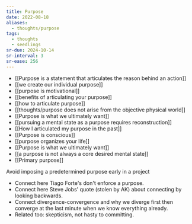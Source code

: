 ```yaml
---
title: Purpose
date: 2022-08-18
aliases:
  - thoughts/purpose
tags:
  - thoughts
  - seedlings
sr-due: 2024-10-14
sr-interval: 3
sr-ease: 256
---
```


- [[Purpose is a statement that articulates the reason behind an action]]
- [[we create our individual purpose]]
- [[purpose is motivational]]
- [[benefits of articulating your purpose]]
- [[how to articulate purpose]]
- [[thoughts/purpose does not arise from the objective physical world]]
- [[Purpose is what we ultimately want]]
- [[pursuing a mental state as a purpose requires reconstruction]]
- [[How I articulated my purpose in the past]]
- [[Purpose is conscious]]
- [[purpose organizes your life]]
- [[Purpose is what we ultimately want]]
- [[a purpose is not always a core desired mental state]]
- [[Primary purpose]]

Avoid imposing a predetermined purpose early in a project
- Connect here Tiago Forte's don't enforce a purpose.
- Connect here Steve Jobs' quote (stolen by AK) about connecting by looking backwards.
- Connect divergence-convergence and why we diverge first then converge at the last minute when we know everything already.
- Related too: skepticism, not hasty to committing.